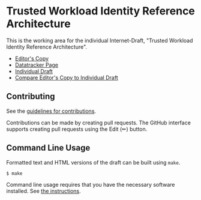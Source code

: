 <!-- regenerate: on (set to off if you edit this file) -->

# Trusted Workload Identity Reference Architecture

This is the working area for the individual Internet-Draft, "Trusted Workload Identity Reference Architecture".

* [Editor's Copy](https://confidential-computing.github.io/twi-wimse/#go.draft-twi-reference-architecture.html)
* [Datatracker Page](https://datatracker.ietf.org/doc/draft-twi-reference-architecture)
* [Individual Draft](https://datatracker.ietf.org/doc/html/draft-twi-reference-architecture)
* [Compare Editor's Copy to Individual Draft](https://confidential-computing.github.io/twi-wimse/#go.draft-twi-reference-architecture.diff)


## Contributing

See the
[guidelines for contributions](https://github.com/confidential-computing/twi-wimse/blob/main/CONTRIBUTING.md).

Contributions can be made by creating pull requests.
The GitHub interface supports creating pull requests using the Edit (✏) button.


## Command Line Usage

Formatted text and HTML versions of the draft can be built using `make`.

```sh
$ make
```

Command line usage requires that you have the necessary software installed.  See
[the instructions](https://github.com/martinthomson/i-d-template/blob/main/doc/SETUP.md).

